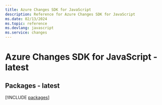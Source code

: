 ```yaml
---
title: Azure Changes SDK for JavaScript
description: Reference for Azure Changes SDK for JavaScript
ms.date: 02/13/2024
ms.topic: reference
ms.devlang: javascript
ms.service: changes
---
```

# Azure Changes SDK for JavaScript - latest
## Packages - latest
[!INCLUDE [packages](changes-index.md)]